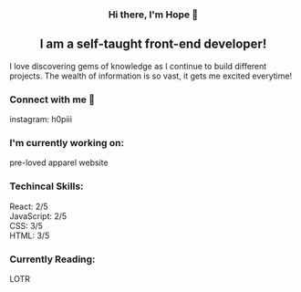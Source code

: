 
<h3 align="center">
  Hi there, I'm Hope 👋
 </h3>
 
 <h2 align="center">
  I am a self-taught front-end developer!
 </h2>
 
 I love discovering gems of knowledge as I continue to build different projects. The wealth of information is so vast, it gets me excited everytime!

### Connect with me 🤝
instagram: h0piii

### I'm currently working on:

pre-loved apparel website

### Techincal Skills:

React: 2/5 </br>
JavaScript: 2/5 </br>
CSS: 3/5 </br>
HTML: 3/5 </br>

### Currently Reading:

LOTR
